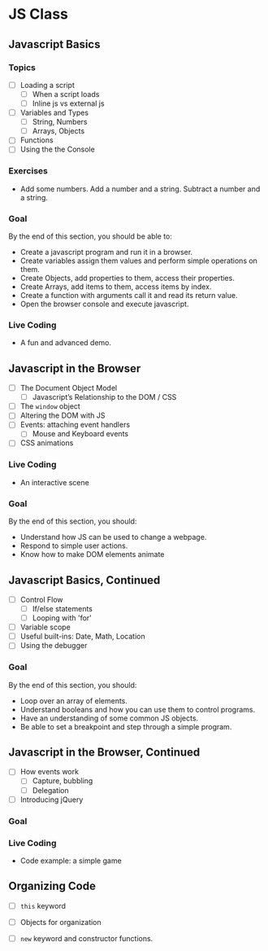 # JS Class

## Javascript Basics

### Topics

- [ ] Loading a script
    - [ ] When a script loads
    - [ ] Inline js vs external js
- [ ] Variables and Types
    - [ ] String, Numbers
    - [ ] Arrays, Objects
- [ ] Functions
- [ ] Using the the Console

### Exercises

- Add some numbers. Add a number and a string. Subtract a number and a string.

### Goal

By the end of this section, you should be able to: 

- Create a javascript program and run it in a browser. 
- Create variables assign them values and perform simple operations on them.
- Create Objects, add properties to them, access their properties.
- Create Arrays, add items to them, access items by index.
- Create a function with arguments call it and read its return value.
- Open the browser console and execute javascript.

### Live Coding

- A fun and advanced demo.

## Javascript in the Browser

- [ ] The Document Object Model
    - [ ] Javascript’s Relationship to the DOM / CSS
- [ ] The `window` object
- [ ] Altering the DOM with JS
- [ ] Events: attaching event handlers
    - [ ] Mouse and Keyboard events 
- [ ] CSS animations

### Live Coding

- An interactive scene

### Goal

By the end of this section, you should: 

- Understand how JS can be used to change a webpage.
- Respond to simple user actions.
- Know how to make DOM elements animate

## Javascript Basics, Continued

- [ ] Control Flow
    - [ ] If/else statements
    - [ ] Looping with 'for'
- [ ] Variable scope
- [ ] Useful built-ins: Date, Math, Location
- [ ] Using the debugger

### Goal

By the end of this section, you should: 

- Loop over an array of elements.
- Understand booleans and how you can use them to control programs.
- Have an understanding of some common JS objects.
- Be able to set a breakpoint and step through a simple program.

## Javascript in the Browser, Continued

- [ ] How events work
    - [ ] Capture, bubbling
    - [ ] Delegation
- [ ] Introducing jQuery

### Goal

### Live Coding

- Code example: a simple game

## Organizing Code

- [ ] `this` keyword
- [ ] Objects for organization
- [ ] `new` keyword and constructor functions.

